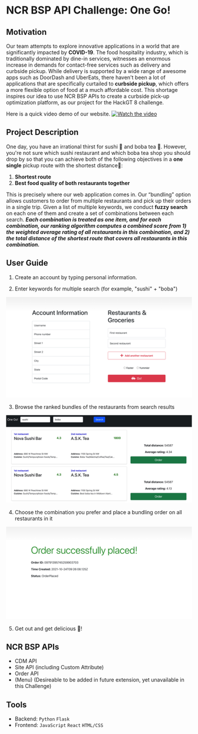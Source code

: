 # NCR BSP API Challenge: One Go!

## Motivation
Our team attempts to explore innovative applications in a world that are significantly impacted by **COVID-19**. The food hospitality industry, which is traditionally dominated by dine-in services, witnesses an enormous increase in demands for contact-free services such as delivery and curbside pickup. While delivery is supported by a wide range of awesome apps such as DoorDash and UberEats, there haven't been a lot of applications that are specifically curtailed to **curbside pickup**, which offers a more flexible option of food at a much affordable cost. This shortage inspires our idea to use NCR BSP APIs to create a curbside pick-up optimization platform, as our project for the HackGT 8 challenge.

Here is a quick video demo of our website.
[![Watch the video](https://img.youtube.com/vi/9d7NmMlag4Q/maxresdefault.jpg)](https://youtu.be/9d7NmMlag4Q)

## Project Description
One day, you have an irrational thirst for sushi :sushi: and boba tea :bubble_tea:. However, you're not sure which sushi restaurant and which boba tea shop you should drop by so that you can achieve both of the following objectives in a **one single** pickup route with the shortest distance:car::
1. **Shortest route**
2. **Best food quality of both restaurants together**

This is precisely where our web application comes in. Our “bundling” option allows customers to order from multiple restaurants and pick up their orders in a single trip. Given a list of multiple keywords, we conduct **fuzzy search** on each one of them and create a set of combinations between each search. **_Each combination is treated as one item, and for each combination, our ranking algorithm computes a combined score from 1) the weighted average rating of all restaurants in this combination, and 2) the total distance of the shortest route that covers all restaurants in this combination._**

## User Guide
1. Create an account by typing personal information.

2. Enter keywords for multiple search (for example, "sushi" + "boba")

<img src="https://github.com/charlie-nik/hackgt/blob/main/images/start.png?raw=true" width=800>

3. Browse the ranked bundles of the restaurants from search results

<img src="https://github.com/charlie-nik/hackgt/blob/main/images/search.jpg?raw=true" width=800>

4. Choose the combination you prefer and place a bundling order on all restaurants in it

<img src="https://github.com/charlie-nik/hackgt/blob/main/images/order.png?raw=true" width=800>

5. Get out and get delicious :car:!

## NCR BSP APIs
* CDM API
* Site API (including Custom Attribute)
* Order API
* (Menu) (Desireable to be added in future extension, yet unavailable in this Challenge)

## Tools
* Backend: ```Python``` ```Flask```
* Frontend: ```JavaScript``` ```React``` ```HTML/CSS```
